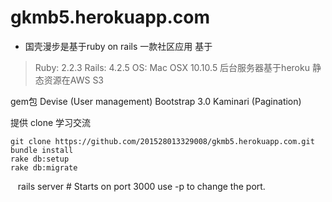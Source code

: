 # gkmb5.herokuapp.com
- 国壳漫步是基于ruby on rails 一款社区应用
基于
> Ruby: 2.2.3
>Rails: 4.2.5
>OS: Mac OSX 10.10.5
>后台服务器基于heroku
>静态资源在AWS S3

gem包
Devise (User management)
Bootstrap 3.0
Kaminari (Pagination)


提供 clone 学习交流

    git clone https://github.com/201528013329008/gkmb5.herokuapp.com.git
    bundle install
    rake db:setup
    rake db:migrate
    rails server # Starts on port 3000 use -p to change the port.


